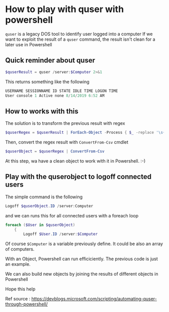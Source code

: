 # How to play with quser with powershell

````quser```` is a legacy DOS tool to identify user logged into a computer
If we want to exploit the result of a ````quser```` command, the result isn't clean for a later use in Powershell

## Quick reminder about quser

````powershell
$quserResult = quser /server:$Computer 2>&1
````

This returns something like the following

```` powershell
USERNAME SESSIONNAME ID STATE IDLE TIME LOGON TIME
User console 1 Active none 8/14/2019 6:52 AM
````

## How to works with this

The solution is to transform the previous result with regex

````powershell
$quserRegex = $quserResult | ForEach-Object -Process { $_ -replace '\s{2,}',',' }
````

Then, convert the regex result with ````ConvertFrom-Csv```` cmdlet

````powershell
$quserObject = $quserRegex | ConvertFrom-Csv
````

At this step, wa have a clean object to work with it in Powershell. :-)

## Play with the quserobject to logoff connected users

The simple command is the following

````powershell
Logoff $quserObject.ID /server:Computer
````

and we can runs this for all connected users with  a foreach loop

````powershell
foreach ($User in $quserObject)
    {
        Logoff $User.ID /server:$Computer
````

Of course ````$Computer```` is a variable previously define. It could be also an array of computers.

With an Object, Powershell can run efficiciently. The previous code is just an example.

We can also build new objects by joining the results of different objects in Powershell

Hope this help

Ref source : <https://devblogs.microsoft.com/scripting/automating-quser-through-powershell/>
